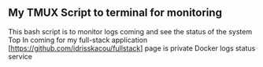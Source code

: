 ## My TMUX Script to terminal for monitoring 
This bash script is to monitor logs coming and see the status of the system 
Top
In coming for my full-stack application [https://github.com/idrisskacou/fullstack] page is private 
Docker logs 
    status 
    service
